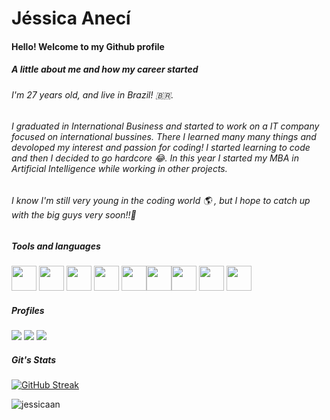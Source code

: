 
   # Jéssica Anecí 

####   Hello! Welcome to my Github profile

##### A little about me and how my career started

###### I'm 27 years old, and live in Brazil! :brazil:. 

###### I graduated in International Business and started to work on a IT company focused on international bussines. There I learned many many things and devoloped my interest and passion for coding! I started learning to code and then I decided to go hardcore :joy:. In this year I started my MBA in Artificial Intelligence while working in other projects.

###### I know I'm still very young in the coding world :earth_americas: , but I hope to catch up with the big guys very soon!!:rocket: 



##### Tools and languages

<img src="https://cdn.jsdelivr.net/gh/devicons/devicon/icons/javascript/javascript-original.svg" width="40" height="40"/> <img src="https://cdn.jsdelivr.net/gh/devicons/devicon/icons/css3/css3-original.svg" width="40" height="40"/> <img src="https://cdn.jsdelivr.net/gh/devicons/devicon/icons/firebase/firebase-plain-wordmark.svg" width="40" height="40"/> <img src="https://cdn.jsdelivr.net/gh/devicons/devicon/icons/react/react-original.svg" width="40" height="40"/> <img src="https://cdn.jsdelivr.net/gh/devicons/devicon/icons/redux/redux-original.svg" width="40" height="40"/><img src="https://miro.medium.com/max/318/1*7jRD5QhgARucFKvRHFxpOg.png" width="40" height="40"/><img src="https://cdn.jsdelivr.net/gh/devicons/devicon/icons/tailwindcss/tailwindcss-original-wordmark.svg" width="40" height="40"/> <img src="https://cdn.jsdelivr.net/gh/devicons/devicon/icons/python/python-original.svg" width="40" height="40" /> <img src="https://cdn.jsdelivr.net/gh/devicons/devicon/icons/jupyter/jupyter-original-wordmark.svg"  width="40" height="40"/>
          

##### Profiles
          
<div>
<a href="https://instagram.com/jessicaaneci" target="_blank"><img src="https://img.shields.io/badge/-Instagram-%23E4405F?style=for-the-badge&logo=instagram&logoColor=white" target="_blank"></a>
<a href = "mailto:jessicaaneci@gmail.com"><img src="https://img.shields.io/badge/Gmail-D14836?style=for-the-badge&logo=gmail&logoColor=white" target="_blank"></a>
<a href="https://www.linkedin.com/in/jessicaaneci" target="_blank"><img src="https://img.shields.io/badge/-LinkedIn-%230077B5?style=for-the-badge&logo=linkedin&logoColor=white" target="_blank"></a>   
</div>



##### Git's Stats
[![GitHub Streak](https://streak-stats.demolab.com?user=jessicaan&theme=darcula&date_format=j%20M%5B%20Y%5D)](https://git.io/streak-stats)




<p align="left"> <img src="https://komarev.com/ghpvc/?username=jessicaan&label=Profile%20views&color=0e75b6&style=flat" alt="jessicaan" /> </p>
